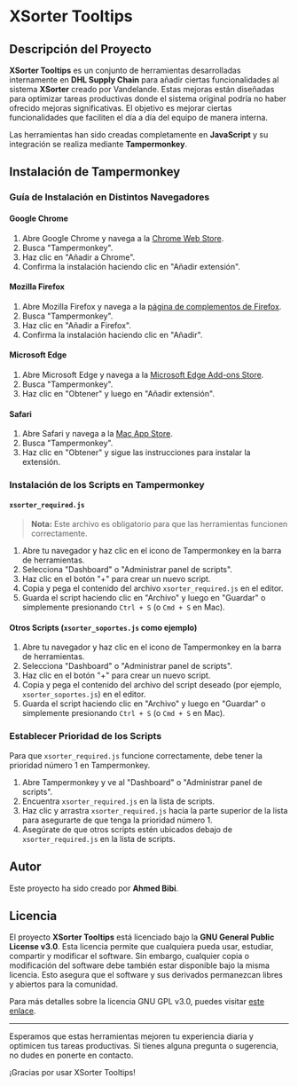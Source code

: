 # XSorter Tooltips

## Descripción del Proyecto

**XSorter Tooltips** es un conjunto de herramientas desarrolladas internamente en **DHL Supply Chain** para añadir ciertas funcionalidades al sistema **XSorter** creado por Vandelande. Estas mejoras están diseñadas para optimizar tareas productivas donde el sistema original podría no haber ofrecido mejoras significativas. El objetivo es mejorar ciertas funcionalidades que faciliten el día a día del equipo de manera interna.

Las herramientas han sido creadas completamente en **JavaScript** y su integración se realiza mediante **Tampermonkey**.

## Instalación de Tampermonkey

### Guía de Instalación en Distintos Navegadores

#### Google Chrome

1. Abre Google Chrome y navega a la [Chrome Web Store](https://chrome.google.com/webstore/detail/tampermonkey/dhdgffkkebhmkfjojejmpbldmpobfkfo).
2. Busca "Tampermonkey".
3. Haz clic en "Añadir a Chrome".
4. Confirma la instalación haciendo clic en "Añadir extensión".

#### Mozilla Firefox

1. Abre Mozilla Firefox y navega a la [página de complementos de Firefox](https://addons.mozilla.org/firefox/addon/tampermonkey/).
2. Busca "Tampermonkey".
3. Haz clic en "Añadir a Firefox".
4. Confirma la instalación haciendo clic en "Añadir".

#### Microsoft Edge

1. Abre Microsoft Edge y navega a la [Microsoft Edge Add-ons Store](https://microsoftedge.microsoft.com/addons/detail/tampermonkey/dhdgffkkebhmkfjojejmpbldmpobfkfo).
2. Busca "Tampermonkey".
3. Haz clic en "Obtener" y luego en "Añadir extensión".

#### Safari

1. Abre Safari y navega a la [Mac App Store](https://apps.apple.com/app/tampermonkey/id1482490089).
2. Busca "Tampermonkey".
3. Haz clic en "Obtener" y sigue las instrucciones para instalar la extensión.

### Instalación de los Scripts en Tampermonkey

#### `xsorter_required.js`

> **Nota:** Este archivo es obligatorio para que las herramientas funcionen correctamente.

1. Abre tu navegador y haz clic en el icono de Tampermonkey en la barra de herramientas.
2. Selecciona "Dashboard" o "Administrar panel de scripts".
3. Haz clic en el botón "+" para crear un nuevo script.
4. Copia y pega el contenido del archivo `xsorter_required.js` en el editor.
5. Guarda el script haciendo clic en "Archivo" y luego en "Guardar" o simplemente presionando `Ctrl + S` (o `Cmd + S` en Mac).

#### Otros Scripts (`xsorter_soportes.js` como ejemplo)

1. Abre tu navegador y haz clic en el icono de Tampermonkey en la barra de herramientas.
2. Selecciona "Dashboard" o "Administrar panel de scripts".
3. Haz clic en el botón "+" para crear un nuevo script.
4. Copia y pega el contenido del archivo del script deseado (por ejemplo, `xsorter_soportes.js`) en el editor.
5. Guarda el script haciendo clic en "Archivo" y luego en "Guardar" o simplemente presionando `Ctrl + S` (o `Cmd + S` en Mac).

### Establecer Prioridad de los Scripts

Para que `xsorter_required.js` funcione correctamente, debe tener la prioridad número 1 en Tampermonkey.

1. Abre Tampermonkey y ve al "Dashboard" o "Administrar panel de scripts".
2. Encuentra `xsorter_required.js` en la lista de scripts.
3. Haz clic y arrastra `xsorter_required.js` hacia la parte superior de la lista para asegurarte de que tenga la prioridad número 1.
4. Asegúrate de que otros scripts estén ubicados debajo de `xsorter_required.js` en la lista de scripts.

## Autor

Este proyecto ha sido creado por **Ahmed Bibi**.

## Licencia

El proyecto **XSorter Tooltips** está licenciado bajo la **GNU General Public License v3.0**. Esta licencia permite que cualquiera pueda usar, estudiar, compartir y modificar el software. Sin embargo, cualquier copia o modificación del software debe también estar disponible bajo la misma licencia. Esto asegura que el software y sus derivados permanezcan libres y abiertos para la comunidad.

Para más detalles sobre la licencia GNU GPL v3.0, puedes visitar [este enlace](https://www.gnu.org/licenses/gpl-3.0.html).

---

Esperamos que estas herramientas mejoren tu experiencia diaria y optimicen tus tareas productivas. Si tienes alguna pregunta o sugerencia, no dudes en ponerte en contacto.

¡Gracias por usar XSorter Tooltips!
